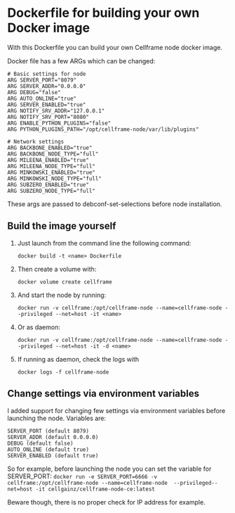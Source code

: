 # Dockerfile for building your own Docker image
With this Dockerfile you can build your own Cellframe node docker image.

Docker file has a few ARGs which can be changed:

    # Basic settings for node
    ARG SERVER_PORT="8079"
    ARG SERVER_ADDR="0.0.0.0"
    ARG DEBUG="false"
    ARG AUTO_ONLINE="true"
    ARG SERVER_ENABLED="true"
    ARG NOTIFY_SRV_ADDR="127.0.0.1"
    ARG NOTIFY_SRV_PORT="8080"
    ARG ENABLE_PYTHON_PLUGINS="false"
    ARG PYTHON_PLUGINS_PATH="/opt/cellframe-node/var/lib/plugins"

    # Network settings
    ARG BACKBONE_ENABLED="true"
    ARG BACKBONE_NODE_TYPE="full"
    ARG MILEENA_ENABLED="true"
    ARG MILEENA_NODE_TYPE="full"
    ARG MINKOWSKI_ENABLED="true"
    ARG MINKOWSKI_NODE_TYPE="full"
    ARG SUBZERO_ENABLED="true"
    ARG SUBZERO_NODE_TYPE="full"

These args are passed to debconf-set-selections before node installation.

## Build the image yourself
1. Just launch from the command line the following command:
    ```
    docker build -t <name> Dockerfile
    ```
2. Then create a volume with:
    ```
    docker volume create cellframe
    ```

3. And start the node by running:
    ```
    docker run -v cellframe:/opt/cellframe-node --name=cellframe-node --privileged --net=host -it <name>
    ```

4. Or as daemon:
    ```
    docker run -v cellframe:/opt/cellframe-node --name=cellframe-node --privileged --net=host -it -d <name>
    ```

5. If running as daemon, check the logs with
   ```
   docker logs -f cellframe-node
   ```

## Change settings via environment variables
I added support for changing few settings via environment variables before launching the node. Variables are:
    
    SERVER_PORT (default 8079)
    SERVER_ADDR (default 0.0.0.0)
    DEBUG (default false)
    AUTO_ONLINE (default true)
    SERVER_ENABLED (default true)

So for example, before launching the node you can set the variable for SERVER_PORT:
    ```
    docker run -e SERVER_PORT=6666 -v cellframe:/opt/cellframe-node --name=cellframe-node  --privileged--net=host -it cellgainz/cellframe-node-ce:latest
    ```

Beware though, there is no proper check for IP address for example.
